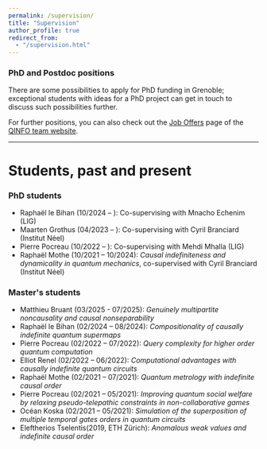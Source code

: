 ```yaml
---
permalink: /supervision/
title: "Supervision"
author_profile: true
redirect_from: 
  - "/supervision.html"
---
```


### PhD and Postdoc positions

There are some possibilities to apply for PhD funding in Grenoble; exceptional students with ideas for a PhD project can get in touch to discuss such possibilities further.
<!-- - We currently have a postdoc position open for research related to quantum cryptography. The candidates could be based either in Grenoble (with myself) or Lyon (with Omar Fawzi). For more information, see the [Job Offers](https://team.inria.fr/qinfo/job-offers/) page of the [QINFO team website](https://team.inria.fr/qinfo/). -->
<!-- - As part of the ANR project "Taming Quantum Causality" there is a postdoc position available (starting anytime from Jan 2023) at the Institut Néel with Cyril Branciard and in close collaboration with myself. If you're interested in applying or want further information, contact myself or [Cyril Branciard](https://neel.cnrs.fr/les-chercheurs-et-techniciens/branciard-cyril). -->

For further positions, you can also check out the [Job Offers](https://team.inria.fr/qinfo/job-offers/) page of the [QINFO team website](https://team.inria.fr/qinfo/).

<!-- - Inria is supporting applicants for Marie Curie Postdoctoral Fellowships, see the [EURAXESS posting](https://euraxess.ec.europa.eu/jobs/hosting/inria-msca-pf-2022-hosting-offer-grenoble-lyon-20) for more information. -->
<!-- - **PhD offers:** various possibilities for funding exist for excellent, well-motivated students; contact me for more details if interested. -->

<!-- ### Internship offers (Master's, Engineering school, etc.)

If you are interested in doing an internship or research project with me, get in touch to discuss possible project topics. -->

---

# Students, past and present

### PhD students
- Raphaël le Bihan (10/2024 – ): Co-supervising with Mnacho Echenim (LIG)
- Maarten Grothus (04/2023 – ): Co-supervising with Cyril Branciard (Institut Néel)
- Pierre Pocreau (10/2022 – ): Co-supervising with Mehdi Mhalla (LIG)
- Raphaël Mothe (10/2021 – 10/2024): *Causal indefiniteness and dynamicality in quantum mechanics*, co-supervised with Cyril Branciard (Institut Néel)

### Master's students
- Matthieu Bruant (03/2025 - 07/2025): *Genuinely multipartite noncausality and causal nonseparability*
- Raphaël le Bihan (02/2024 – 08/2024): *Compositionality of causally indefinite quantum supermaps*
- Pierre Pocreau (02/2022 – 07/2022): *Query complexity for higher order quantum computation*
- Elliot Renel (02/2022 – 06/2022): *Computational advantages with causally indefinite quantum circuits*
- Raphaël Mothe (02/2021 – 07/2021): *Quantum metrology with indefinite causal order*
- Pierre Pocreau (02/2021 – 05/2021): *Improving quantum social welfare by relaxing pseudo-telepathic constraints in non-collaborative games*
- Océan Koska (02/2021 – 05/2021): *Simulation of the superposition of multiple temporal gates orders in quantum circuits*
- Eleftherios Tselentis(2019, ETH Zürich): *Anomalous weak values and indefinite causal order*